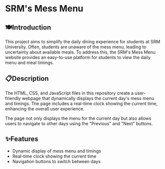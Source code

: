 # SRM's Mess Menu

## 🍽️Introduction

This project aims to simplify the daily dining experience for students at SRM University. 
Often, students are unaware of the mess menu, leading to uncertainty about available meals. 
To address this, the SRM's Mess Menu website provides an easy-to-use platform for students to view the daily menu and meal timings.

## 📋Description

The HTML, CSS, and JavaScript files in this repository create a user-friendly webpage that dynamically displays the current day's mess menu and timings. The page includes a real-time clock showing the current time, enhancing the overall user experience.

The page not only displays the menu for the current day but also allows users to navigate to other days using the "Previous" and "Next" buttons.

## ✨Features

- Dynamic display of mess menu and timings
- Real-time clock showing the current time
- Navigation buttons to switch between days
